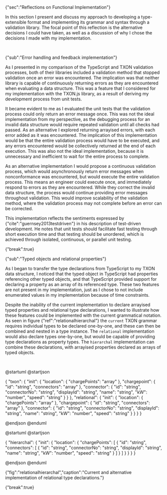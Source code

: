 {"sec":"Reflections on Functional Implementation"}

In this section I present and discuss my approach to developing a type-extensible format and implementing its grammar and syntax through a validation library. The focal point of this reflection is the alternative decisions I could have taken, as well as a discussion of why I chose the decisions I made with my implementation.

<br>

{"sub":"Error handling and feedback implementation"}

As I presented in my comparison of the TypeScript and TXON validation processes, both of their libraries included a validation method that stopped validation once an error was encountered. The implication was that neither library is capable of continuously returning errors as they are encountered when evaluating a data structure. This was a feature that I considered for my implementation with the TXON.js library, as a result of deriving my development process from unit tests.

It became evident to me as I evaluated the unit tests that the validation process could only return an error message once. This was not the ideal implementation from my perspective, as the debugging process for an invalid data structure would require repeated validation until all checks had passed. As an alternative I explored returning arrayised errors, with each error added as it was encountered. The implication of this implementation would be that the entire validation process would have to be executed, and any errors encountered would be collectively returned at the end of each execution. This was also not the ideal implementation, because it is unnecessary and inefficient to wait for the entire process to complete.

As an alternative implementation I would propose a continuous validation process, which would asynchronously return error messages when nonconformance was encountered, but would execute the entire validation process. This means an engineer could execute once, and immediately respond to errors as they are encountered. While they correct the invalid data structure, the process would continue providing error messages throughout validation. This would improve scalability of the validation method, where the validation process may not complete before an error can be corrected.

This implementation reflects the sentiments expressed by {"cite":"guernsey2013testdriven"} in his description of test-driven development. He notes that unit tests should facilitate fast testing through short execution time and that testing should be unordered, which is achieved through isolated, continuous, or parallel unit testing.

{"break":true}

{"sub":"Typed objects and relational properties"}

As I began to transfer the type declarations from TypeScript to my TXON data structure, I noticed that the typed object in TypeScript had properties referencing other typed objects, and that TypeScript provided support for declaring a property as an array of its referenced type. These two features are not present in my implementation, just as I chose to not include enumerated values in my implementation because of time constraints.

Despite the inability of the current implementation to declare arrayised typed properties and relational type declarations, I wanted to illustrate how these features could be implemented with the current grammatical notation. As seen in figure {"ref":"relationalhierarchal"} the `current` TXON grammar requires individual types to be declared one-by-one, and these can then be combined and nested in a type instance. The `relational` implementation would also declare types one-by-one, but would be capable of providing type declarations as property types. The `hierarchal` implementation can combine these declarations, with arrayised properties declared as arrays of typed objects.

<br>

@startuml
@startjson

<style>
jsonDiagram {
    BackGroundColor transparent
    node {
        BackGroundColor white
    }
}
</style>

{
    "txon": {
        "init": {
            "location": {
                "chargePoints": "array"
            },
            "chargepoint": {
                "id": "string",
                "connectors": "array"
            },
            "connector": {
                "id": "string", "connectorNo": "string", "displayId": "string",
                "name": "string", "kW": "number", "speed": "string"
            }
        }
    },
    "relational": {
        "init": {
            "location": {
                "chargePoints": "array<chargepoint>"
            },
            "chargepoint": {
                "id": "string",
                "connectors": "array<connector>"
            },
            "connector": {
                "id": "string", "connectorNo": "string", "displayId": "string",
                "name": "string", "kW": "number", "speed": "string"
            }
        }
    }
}

@endjson
@enduml

@startuml
@startjson

<style>
jsonDiagram {
    BackGroundColor transparent
    node {
        BackGroundColor white
    }
}
</style>

{
    "hierarchal": {
        "init": {
            "location": {
                "chargePoints": [
                    {
                        "id": "string",
                        "connectors": [
                            {
                                "id": "string", "connectorNo": "string", "displayId": "string",
                                "name": "string", "kW": "number", "speed": "string"
                            }
                        ]
                    }
                ]
            }
        }
    }
}

@endjson
@enduml

{"fig":"relationalhierarchal","caption":"Current and alternative implementation of relational type declarations."}

{"break":true}